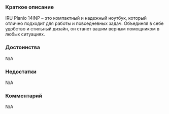 ### **Краткое описание**
IRU Planio 14INP – это компактный и надежный ноутбук, который отлично подходит для работы и повседневных задач. Объединяя в себе удобство и стильный дизайн, он станет вашим верным помощником в любых ситуациях.

### **Достоинства**
N/A

### **Недостатки**
N/A

### **Комментарий**
N/A
